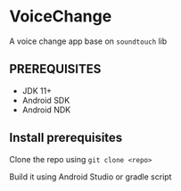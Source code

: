 # VoiceChange
 
 A voice change app base on `soundtouch` lib

## PREREQUISITES
- JDK 11+
- Android SDK
- Android NDK

## Install prerequisites
Clone the repo using `git clone <repo>`

Build it using Android Studio or gradle script
